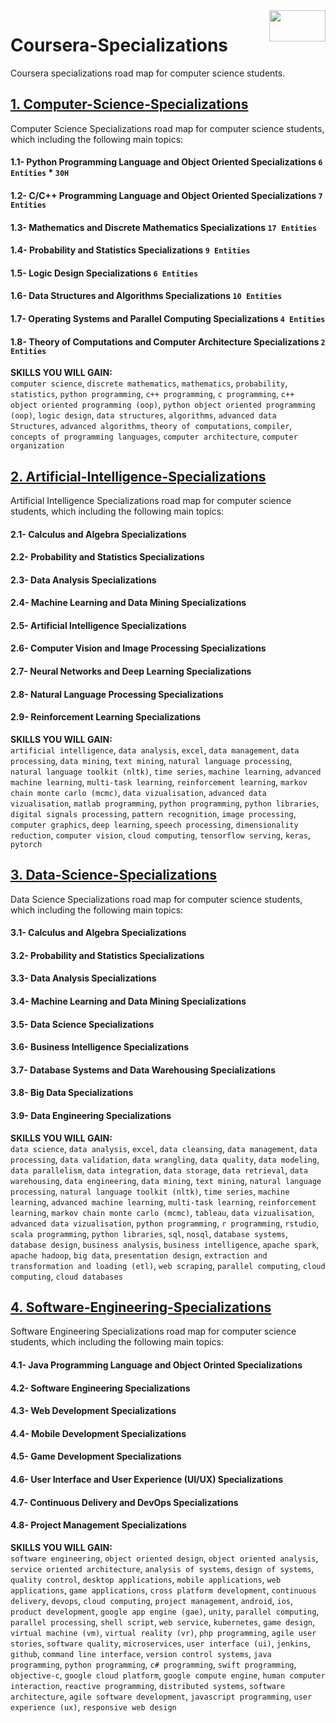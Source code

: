 <img align="right" width="90" height="50" src="https://github.com/cs-MohamedAyman/Coursera-Specializations/blob/master/organizations-logos/coursera.jpg">

# Coursera-Specializations
Coursera specializations road map for computer science students.

## [1. Computer-Science-Specializations](https://github.com/cs-MohamedAyman/Coursera-Specializations/tree/master/1.Computer-Science-Specializations)
Computer Science Specializations road map for computer science students, which including the following main topics:

#### 1.1- Python Programming Language and Object Oriented Specializations     `6 Entities` * `30H`
#### 1.2- C/C++ Programming Language and Object Oriented Specializations      `7 Entities`
#### 1.3- Mathematics and Discrete Mathematics Specializations                `17 Entities`
#### 1.4- Probability and Statistics Specializations                          `9 Entities`
#### 1.5- Logic Design Specializations                                        `6 Entities`
#### 1.6- Data Structures and Algorithms Specializations                      `10 Entities`
#### 1.7- Operating Systems and Parallel Computing Specializations            `4 Entities`
#### 1.8- Theory of Computations and Computer Architecture Specializations    `2 Entities`

**SKILLS YOU WILL GAIN:**<br>
`computer science`, `discrete mathematics`, `mathematics`, `probability`, `statistics`, `python programming`, `c++ programming`, `c programming`, `c++ object oriented programming (oop)`, `python object oriented programming (oop)`, `logic design`, `data structures`, `algorithms`, `advanced data Structures`, `advanced algorithms`, `theory of computations`, `compiler`, `concepts of programming languages`, `computer architecture`, `computer organization`

## [2. Artificial-Intelligence-Specializations](https://github.com/cs-MohamedAyman/Coursera-Specializations/tree/master/2.Artificial-Intelligence-Specializations)
Artificial Intelligence Specializations road map for computer science students, which including the following main topics:

#### 2.1- Calculus and Algebra Specializations
#### 2.2- Probability and Statistics Specializations
#### 2.3- Data Analysis Specializations
#### 2.4- Machine Learning and Data Mining Specializations
#### 2.5- Artificial Intelligence Specializations
#### 2.6- Computer Vision and Image Processing Specializations
#### 2.7- Neural Networks and Deep Learning Specializations
#### 2.8- Natural Language Processing Specializations
#### 2.9- Reinforcement Learning Specializations

**SKILLS YOU WILL GAIN:**<br>
`artificial intelligence`, `data analysis`, `excel`, `data management`, `data processing`, `data mining`, `text mining`, `natural language processing`, `natural language toolkit (nltk)`, `time series`, `machine learning`, `advanced machine learning`, `multi-task learning`, `reinforcement learning`, `markov chain monte carlo (mcmc)`, `data vizualisation`, `advanced data vizualisation`, `matlab programming`, `python programming`, `python libraries`, `digital signals processing`, `pattern recognition`, `image processing`, `computer graphics`, `deep learning`, `speech processing`, `dimensionality reduction`, `computer vision`, `cloud computing`, `tensorflow serving`, `keras`, `pytorch`

## [3. Data-Science-Specializations](https://github.com/cs-MohamedAyman/Coursera-Specializations/tree/master/3.Data-Science-Specializations)
Data Science Specializations road map for computer science students, which including the following main topics:

#### 3.1- Calculus and Algebra Specializations
#### 3.2- Probability and Statistics Specializations
#### 3.3- Data Analysis Specializations
#### 3.4- Machine Learning and Data Mining Specializations
#### 3.5- Data Science Specializations
#### 3.6- Business Intelligence Specializations
#### 3.7- Database Systems and Data Warehousing Specializations
#### 3.8- Big Data Specializations
#### 3.9- Data Engineering Specializations

**SKILLS YOU WILL GAIN:**<br>
`data science`, `data analysis`, `excel`, `data cleansing`, `data management`, `data processing`, `data validation`, `data wrangling`, `data quality`, `data modeling`, `data parallelism`, `data integration`, `data storage`, `data retrieval`, `data warehousing`, `data engineering`, `data mining`, `text mining`, `natural language processing`, `natural language toolkit (nltk)`, `time series`, `machine learning`, `advanced machine learning`, `multi-task learning`, `reinforcement learning`, `markov chain monte carlo (mcmc)`, `tableau`, `data vizualisation`, `advanced data vizualisation`, `python programming`, `r programming`, `rstudio`, `scala programming`, `python libraries`, `sql`, `nosql`, `database systems`, `database design`, `business analysis`, `business intelligence`, `apache spark`, `apache hadoop`, `big data`, `presentation design`, `extraction and transformation and loading (etl)`, `web scraping`, `parallel computing`, `cloud computing`, `cloud databases`

## [4. Software-Engineering-Specializations](https://github.com/cs-MohamedAyman/Coursera-Specializations/tree/master/4.Software-Engineering-Specializations)
Software Engineering Specializations road map for computer science students, which including the following main topics:

#### 4.1- Java Programming Language and Object Orinted Specializations
#### 4.2- Software Engineering Specializations
#### 4.3- Web Development Specializations
#### 4.4- Mobile Development Specializations
#### 4.5- Game Development Specializations
#### 4.6- User Interface and User Experience (UI/UX) Specializations
#### 4.7- Continuous Delivery and DevOps Specializations
#### 4.8- Project Management Specializations

**SKILLS YOU WILL GAIN:**<br>
`software engineering`, `object oriented design`, `object oriented analysis`, `service oriented architecture`, `analysis of systems`, `design of systems`, `quality control`, `desktop applications`, `mobile applications`, `web applications`, `game applications`, `cross platform development`, `continuous delivery`, `devops`, `cloud computing`, `project management`, `android`, `ios`, `product development`, `google app engine (gae)`, `unity`, `parallel computing`, `parallel processing`, `shell script`, `web service`, `kubernetes`, `game design`, `virtual machine (vm)`, `virtual reality (vr)`, `php programming`, `agile user stories`, `software quality`, `microservices`, `user interface (ui)`, `jenkins`, `github`, `command line interface`, `version control systems`, `java programming`, `python programming`, `c# programming`, `swift programming`, `objective-c`, `google cloud platform`, `google compute engine`, `human computer interaction`, `reactive programming`, `distributed systems`, `software architecture`, `agile software development`, `javascript programming`, `user experience (ux)`, `responsive web design`
